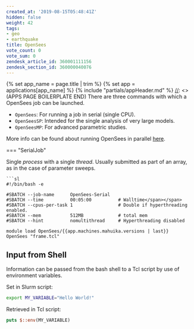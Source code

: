 ```yaml
---
created_at: '2019-08-15T05:48:41Z'
hidden: false
weight: 42
tags:
- geo
- earthquake
title: OpenSees
vote_count: 0
vote_sum: 0
zendesk_article_id: 360001111156
zendesk_section_id: 360000040076
---
```



[//]: <> (APPS PAGE BOILERPLATE START)
{% set app_name = page.title | trim %}
{% set app = applications[app_name] %}
{% include "partials/appHeader.md" %}
[//]: <> (APPS PAGE BOILERPLATE END)
There are three commands with which a OpenSees job can be launched.

- `OpenSees`: For running a job in serial (single CPU).
- `OpenSeesSP`: Intended for the single analysis of very large models.
- `OpenSeesMP`: For advanced parametric studies.


More info can be found about running OpenSees in parallel
[here](http://opensees.berkeley.edu/OpenSees/parallel/TNParallelProcessing.pdf).

=== "SerialJob"

Single *process* with a single *thread*.
Usually submitted as part of an array, as in the case of parameter
sweeps.

    ```sl
    #!/bin/bash -e
    
    #SBATCH --job-name      OpenSees-Serial
    #SBATCH --time          00:05:00          # Walltime</span></span>
    #SBATCH --cpus-per-task 1                 # Double if hyperthreading enabled.
    #SBATCH --mem           512MB             # total mem
    #SBATCH --hint          nomultithread     # Hyperthreading disabled
    
    module load OpenSees/{{app.machines.mahuika.versions | last}}
    OpenSees "frame.tcl"

## Input from Shell

Information can be passed from the bash shell to a Tcl script by use of
environment variables.

Set in Slurm script:

```bash
export MY_VARIABLE="Hello World!"
```

Retrieved in Tcl script:

```tcl
puts $::env(MY_VARIABLE)
```
